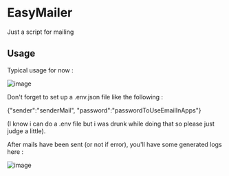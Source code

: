# EasyMailer
Just a script for mailing

## Usage

Typical usage for now :

![image](https://user-images.githubusercontent.com/74706889/186478426-4dd972d8-6ae7-488f-99c5-04b6658b234b.png)

Don't forget to set up a .env.json file like the following :

{"sender":"senderMail",
"password":"passwordToUseEmailInApps"}

(I know i can do a .env file but i was drunk while doing that so please just judge a little).

After mails have been sent (or not if error), you'll have some generated logs here :

![image](https://user-images.githubusercontent.com/74706889/186478630-28d5c02a-7bb0-4214-9e45-18a199c3ee97.png)
